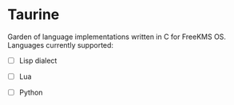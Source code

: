 # Taurine

Garden of language implementations written in C for FreeKMS OS. Languages currently supported:
- [ ] Lisp dialect
- [ ] Lua
- [ ] Python

